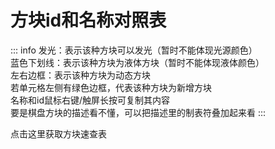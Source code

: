 <script setup>
import './voxelTable.css'
import {createColGroup} from './voxelTable.js'
</script>

# 方块id和名称对照表
::: info
  <span class="light">发光</span>：表示该种方块可以发光（暂时不能体现光源颜色）  
  <span class="fluidText">蓝色下划线</span>：表示该种方块为液体方块（暂时不能体现液体颜色）  
  <span class="animationText">左右边框</span>：表示该种方块为动态方块  
  若单元格左侧有绿色边框，代表该种方块为新增方块  
  名称和id鼠标右键/触屏长按可复制其内容  
  要是棋盘方块的描述看不懂，可以把描述里的制表符叠加起来看
:::

<span v-on:click="createColGroup" class="voxButton" id="voxBotten">点击这里获取方块速查表</span>
<div id="voxelTable" style="max-height: 0px; overflow: hidden;"></div>

